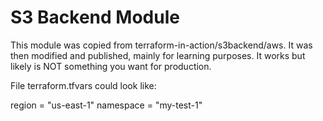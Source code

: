 # S3 Backend Module
This module was copied from terraform-in-action/s3backend/aws.
It was then modified and published, mainly for learning purposes.
It works but likely is NOT something you want for production.

File terraform.tfvars could look like:

region    = "us-east-1"
namespace = "my-test-1"

